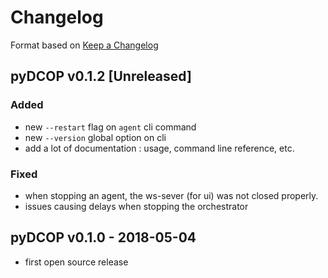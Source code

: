 Changelog
=========

Format based on [Keep a Changelog](http://keepachangelog.com/en/1.0.0/)

pyDCOP v0.1.2 [Unreleased]
--------------------------

### Added
- new `--restart` flag on `agent` cli command
- new `--version` global option on cli
- add a lot of documentation : usage, command line reference, etc. 

### Fixed
- when stopping an agent, the ws-sever (for ui) was not closed properly.
- issues causing delays when stopping the orchestrator


pyDCOP v0.1.0 - 2018-05-04
--------------------------

- first open source release